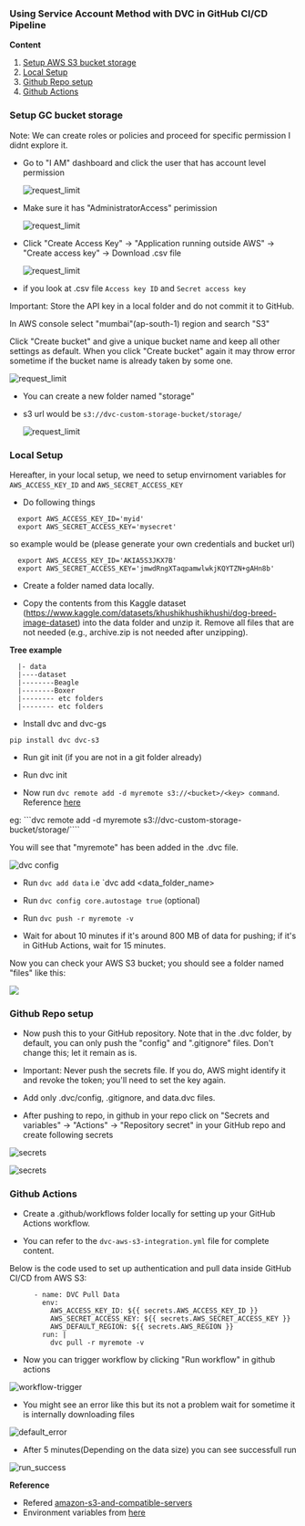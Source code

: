 ### Using Service Account Method with DVC in GitHub CI/CD Pipeline

**Content**

1. [Setup AWS S3 bucket storage](#setup-aws-s3-bucket-storage)
2. [Local Setup](#local-setup)
3. [Github Repo setup](#github-repo-setup)
4. [Github Actions](#github-actions)


### Setup GC bucket storage

Note: We can create roles or policies and proceed for specific permission I didnt explore it.

- Go to "I AM" dashboard and click the user that has account level permission

    ![request_limit](./assets/snap_iam_dashboard.png)

- Make sure it has "AdministratorAccess" perimission

    ![request_limit](./assets/snap_permission.png)

- Click "Create Access Key" -> "Application running outside AWS" -> "Create access key" -> Download .csv file

  ![request_limit](./assets/snap_access_permission.png)

- if you look at .csv file `Access key ID` and `Secret access key`

Important: Store the API key in a local folder and do not commit it to GitHub.

In AWS console select "mumbai"(ap-south-1) region and search "S3"

Click "Create bucket" and give a unique bucket name and keep all other settings as default. When you click "Create bucket" again it may throw error sometime if the bucket name is already taken by some one. 

  ![request_limit](./assets/snap_aws_bucketname.png)

- You can create a new folder named "storage"

- s3 url would be `s3://dvc-custom-storage-bucket/storage/`

  ![request_limit](./assets/snap_stroage_bucket.png)



### Local Setup

Hereafter, in your local setup, we need to setup envirnoment variables for `AWS_ACCESS_KEY_ID` and `AWS_SECRET_ACCESS_KEY`

- Do following things

```
  export AWS_ACCESS_KEY_ID='myid'
  export AWS_SECRET_ACCESS_KEY='mysecret'
```
so example would be (please generate your own credentials and bucket url)

```
  export AWS_ACCESS_KEY_ID='AKIA5S3JKX7B'
  export AWS_SECRET_ACCESS_KEY='jmwdRngXTaqpamwlwkjKQYTZN+gAHn8b'
```

- Create a folder named data locally.

- Copy the contents from this Kaggle dataset (https://www.kaggle.com/datasets/khushikhushikhushi/dog-breed-image-dataset) into the data folder and unzip it. Remove all files that are not needed (e.g., archive.zip is not needed after unzipping).

**Tree example**
```
  |- data
  |----dataset
  |--------Beagle
  |--------Boxer
  |-------- etc folders
  |-------- etc folders
```
- Install dvc and dvc-gs

```pip install dvc dvc-s3```

- Run git init (if you are not in a git folder already)

- Run dvc init

- Now run `dvc remote add -d myremote s3://<bucket>/<key> command`. Reference [here](https://dvc.org/doc/user-guide/data-management/remote-storage/amazon-s3)

eg:  ```dvc remote add -d myremote s3://dvc-custom-storage-bucket/storage/````

You will see that "myremote" has been added in the .dvc file.

![dvc config](./assets/snap_dvc_config.png)

- Run ```dvc add data```  i.e `dvc add <data_folder_name>

- Run ```dvc config core.autostage true``` (optional)

- Run ```dvc push -r myremote -v```

- Wait for about 10 minutes if it's around 800 MB of data for pushing; if it's in GitHub Actions, wait for 15 minutes.

Now you can check your AWS S3 bucket; you should see a folder named "files" like this:

![](./assets/snap_file_storage_hash.png)

### Github Repo setup

- Now push this to your GitHub repository. Note that in the .dvc folder, by default, you can only push the "config" and ".gitignore" files. Don't change this; let it remain as is.

- Important: Never push the secrets file. If you do, AWS might identify it and revoke the token; you'll need to set the key again.

- Add only .dvc/config, .gitignore, and data.dvc files.

- After pushing to repo, in github in your repo click on "Secrets and variables" -> "Actions" -> "Repository secret" in your GitHub repo and create following secrets

![secrets](./assets/snap_secret_store.png)

![secrets](./assets/snap_secrets-add.png)


### Github Actions

- Create a .github/workflows folder locally for setting up your GitHub Actions workflow.

- You can refer to the `dvc-aws-s3-integration.yml` file for complete content. 

Below is the code used to set up authentication and pull data inside GitHub CI/CD from AWS S3:


```
      - name: DVC Pull Data
        env:
          AWS_ACCESS_KEY_ID: ${{ secrets.AWS_ACCESS_KEY_ID }}
          AWS_SECRET_ACCESS_KEY: ${{ secrets.AWS_SECRET_ACCESS_KEY }}
          AWS_DEFAULT_REGION: ${{ secrets.AWS_REGION }}
        run: |
          dvc pull -r myremote -v
```

- Now you can trigger workflow by clicking "Run workflow" in github actions

![workflow-trigger](./assets/snap_workflow.png)

- You might see an error like this but its not a problem wait for sometime it is internally downloading files

![default_error](./assets/snap_default_error.png)

- After 5 minutes(Depending on the data size) you can see successfull run

![run_success](./assets/snap_successrun.png)

**Reference**

- Refered [amazon-s3-and-compatible-servers](https://dvc.org/doc/user-guide/data-management/remote-storage/amazon-s3#amazon-s3-and-compatible-servers)
- Environment variables from [here](https://dvc.org/doc/user-guide/data-management/remote-storage/amazon-s3#environment-variables) 

